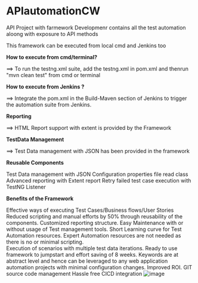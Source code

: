 # APIautomationCW
API Project with farmework Developmenr contains all the test automation aloong with exposure to API methods

This framework can be executed from local cmd and Jenkins too

**How to execute from cmd/terminal?**

==> To run the testng.xml suite, add the testng.xml in pom.xml and thenrun "mvn clean test" from cmd or terminal

**How to execute from Jenkins ?**

==> Integrate the pom.xml in the Build-Maven section of Jenkins to trigger the automation suite from Jenkins.

**Reporting**

==> HTML Report support with extent is provided by the Framework


**TestData Management**

==> Test Data management with JSON has been provided in the framework

**Reusable Components**

Test Data management with JSON 
Configuration properties file read class
Advanced reporting with Extent report
Retry failed test case execution with TestNG Listener


**Benefits of the Framework**

Effective ways of executing Test Cases/Business flows/User Stories 
Reduced scripting and manual efforts by 50% through reusability of the components.
Customized reporting structure.
Easy Maintenance with or without usage of Test management tools.
Short Learning curve for Test Automation resources.
Expert Automation resources are not needed as there is no or minimal scripting.                     
Execution of scenarios with multiple test data iterations.
Ready to use framework to jumpstart and effort saving of 8 weeks.
Keywords are at abstract level and hence can be leveraged to any web application automation projects with minimal configuration changes.
Improved ROI.
GIT source code management
Hassle free CICD integration
![image](https://user-images.githubusercontent.com/53897612/234453979-38f36089-7d41-4b9e-ad32-f14e453eb66d.png)


